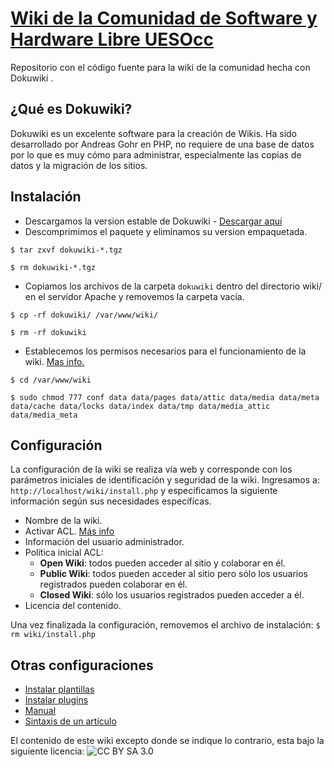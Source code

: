 [Wiki de la Comunidad de Software y Hardware Libre UESOcc](http://wiki.cshluesocc.org)
=====================
Repositorio con el código fuente para la wiki de la comunidad hecha con Dokuwiki .

## ¿Qué es Dokuwiki?

Dokuwiki es un excelente software para la creación de Wikis.  Ha sido desarrollado por Andreas Gohr en PHP, no requiere de una base de datos por lo que es muy cómo para administrar, especialmente las copias de datos y la migración de los sitios.

## Instalación

* Descargamos la version estable de Dokuwiki - [Descargar aquí](http://download.dokuwiki.org/)
* Descomprimimos el paquete y eliminamos su version empaquetada.
```
$ tar zxvf dokuwiki-*.tgz

$ rm dokuwiki-*.tgz
```
* Copiamos los archivos de la carpeta `dokuwiki` dentro del directorio wiki/ en el servidor Apache y removemos la carpeta vacía.
```
$ cp -rf dokuwiki/ /var/www/wiki/

$ rm -rf dokuwiki
```
* Establecemos los permisos necesarios para el funcionamiento de la wiki. [Mas info.](https://www.dokuwiki.org/install:permissions)
```
$ cd /var/www/wiki

$ sudo chmod 777 conf data data/pages data/attic data/media data/meta data/cache data/locks data/index data/tmp data/media_attic data/media_meta
```

## Configuración

La configuración de la wiki se realiza vía web y corresponde con los parámetros iniciales de identificación y seguridad de la wiki.
Ingresamos a: `http://localhost/wiki/install.php` y especificamos la siguiente información según sus necesidades específicas.

* Nombre de la wiki.
* Activar ACL. [Más info](https://www.dokuwiki.org/start?id=es:acl)
* Información del usuario administrador.
* Política inicial ACL:
  * **Open Wiki**: todos pueden acceder al sitio y colaborar en él.
  * **Public Wiki**: todos pueden acceder al sitio pero sólo los usuarios registrados pueden colaborar en él.
  * **Closed Wiki**: sólo los usuarios registrados pueden acceder a él.
* Licencia del contenido.

Una vez finalizada la configuración, removemos el archivo de instalación: `$ rm wiki/install.php`

## Otras configuraciones

* [Instalar plantillas](https://www.dokuwiki.org/template)
* [Instalar plugins](https://www.dokuwiki.org/plugin_installation_instructions)
* [Manual](https://www.dokuwiki.org/start?id=es:manual)
* [Sintaxis de un artículo](https://www.dokuwiki.org/start?id=es:wiki:syntax)

El contenido de este wiki excepto donde se indique lo contrario, esta bajo la siguiente licencia:
![[CC BY SA 3.0](https://creativecommons.org/licenses/by-sa/3.0/)](http://es.creativecommons.org/blog/wp-content/uploads/2013/04/by-sa_petit.png)